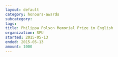 ```yaml
---
layout: default
category: honours-awards
subcategory:
tags:
title: Philippa Polson Memorial Prize in English
organization: SFU
started: 2015-05-13
ended: 2015-05-13
amount: 1000
---
```

